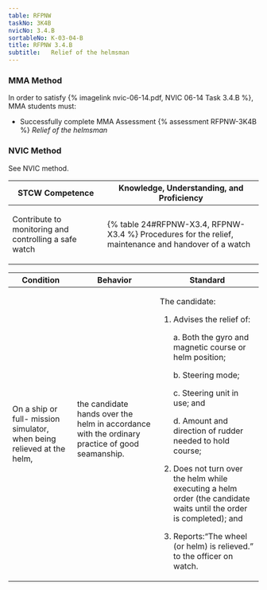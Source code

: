```yaml
---
table: RFPNW
taskNo: 3K4B
nvicNo: 3.4.B 
sortableNo: K-03-04-B
title: RFPNW 3.4.B 
subtitle:   Relief of the helmsman
---
```



### MMA Method

In order to satisfy  {% imagelink nvic-06-14.pdf, NVIC 06-14 Task 3.4.B %}, MMA students must:

* Successfully complete MMA Assessment {% assessment RFPNW-3K4B %} *Relief of the helmsman*


### NVIC Method

<a onclick="togglevisibility('nvic_methods')" >See NVIC method.</a>

<div id='nvic_methods' class='hide'>

<table>
<thead>
<tr>
<th class='forty'> STCW Competence </th>
<th class='sixty'> Knowledge, Understanding, and Proficiency </th>
</tr>
</thead>




<tbody>
<tr><td markdown='1'>

Contribute to monitoring and controlling a safe watch

</td><td markdown='1'>

{% table 24#RFPNW-X3.4, RFPNW-X3.4 %} Procedures for the relief, maintenance and handover of a watch

</td></tr>


</tbody>
</table>


<table>
<thead>
<tr><th class='twenty'>  Condition </th><th class='twenty'> Behavior </th><th  class='sixty'>Standard </th></tr>
</thead>
<tbody >



<tr><td markdown='1'>

On a ship or full- mission simulator, when being relieved at the helm,

</td><td markdown='1'>

the candidate hands over the helm in accordance with the ordinary practice of good seamanship.

<br>

<div class="tooltip" markdown='1'>



</div>


</td><td markdown='1'>

The candidate:

1. Advises the relief of:

	a. Both the gyro and magnetic course or helm position;

	b. Steering mode;

	c. Steering unit in use; and 

	d. Amount and direction of rudder needed to hold course;

2. Does not turn over the helm while executing a helm order (the candidate waits until the order is completed); and
3. Reports:“The wheel (or helm) is relieved.” to the officer on watch.

</td></tr>
</tbody>
</table>
</div>
